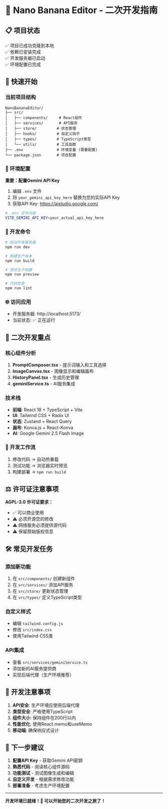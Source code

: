 # 🍌 Nano Banana Editor - 二次开发指南

## 📋 项目状态
✅ 项目已成功克隆到本地  
✅ 依赖已安装完成  
✅ 开发服务器已启动  
✅ 环境配置已完成  

## 🚀 快速开始

### 当前项目结构
```
NanoBananaEditor/
├── src/
│   ├── components/     # React组件
│   ├── services/       # API服务
│   ├── store/         # 状态管理
│   ├── hooks/         # 自定义钩子
│   ├── types/         # TypeScript类型
│   └── utils/         # 工具函数
├── .env               # 环境变量 (需要配置)
└── package.json       # 项目配置
```

### 🔧 环境配置

**重要：配置Gemini API Key**
1. 编辑 `.env` 文件
2. 将 `your_gemini_api_key_here` 替换为您的实际API Key
3. 获取API Key: https://aistudio.google.com/

```bash
# .env 文件内容
VITE_GEMINI_API_KEY=your_actual_api_key_here
```

### 📱 开发命令

```bash
# 启动开发服务器
npm run dev

# 构建生产版本
npm run build

# 预览生产构建
npm run preview

# 代码检查
npm run lint
```

### 🌐 访问应用
- 开发服务器: http://localhost:5173/
- 当前状态: ✅ 正在运行

## 🎯 二次开发重点

### 核心组件分析
1. **PromptComposer.tsx** - 提示词输入和工具选择
2. **ImageCanvas.tsx** - 图像显示和编辑画布
3. **HistoryPanel.tsx** - 生成历史管理
4. **geminiService.ts** - AI服务集成

### 技术栈
- **前端**: React 18 + TypeScript + Vite
- **UI**: Tailwind CSS + Radix UI
- **状态**: Zustand + React Query
- **画布**: Konva.js + React-Konva
- **AI**: Google Gemini 2.5 Flash Image

### 🔄 开发工作流
1. 修改代码 → 自动热重载
2. 测试功能 → 浏览器实时预览
3. 构建部署 → `npm run build`

## ⚖️ 许可证注意事项

**AGPL-3.0 许可证要求：**
- ✅ 可以商业使用
- ⚠️ 必须开源您的修改
- ⚠️ 网络服务必须提供源代码
- ⚠️ 保留原始版权信息

## 🛠️ 常见开发任务

### 添加新功能
1. 在 `src/components/` 创建新组件
2. 在 `src/services/` 添加API服务
3. 在 `src/store/` 更新状态管理
4. 在 `src/types/` 定义TypeScript类型

### 自定义样式
- 编辑 `tailwind.config.js`
- 修改 `src/index.css`
- 使用Tailwind CSS类

### API集成
- 查看 `src/services/geminiService.ts`
- 添加新的AI服务提供商
- 实现后端代理（生产环境推荐）

## 🚨 开发注意事项

1. **API安全**: 生产环境应使用后端代理
2. **类型安全**: 严格使用TypeScript
3. **组件大小**: 保持组件在200行以内
4. **性能优化**: 使用React.memo和useMemo
5. **移动端**: 确保响应式设计

## 📝 下一步建议

1. **配置API Key** - 获取Gemini API密钥
2. **熟悉代码** - 阅读核心组件源码
3. **功能测试** - 测试图像生成和编辑
4. **自定义开发** - 根据需求修改功能
5. **部署准备** - 考虑生产环境配置

---
**开发环境已就绪！🎉 可以开始您的二次开发之旅了！**
